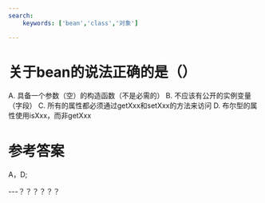 ```yaml
---
search:
    keywords: ['bean','class','对象']

---
```


# 关于bean的说法正确的是（）

A. 具备一个参数（空）的构造函数（不是必需的）
B. 不应该有公开的实例变量（字段）
C. 所有的属性都必须通过getXxx和setXxx的方法来访问
D. 布尔型的属性使用isXxx，而非getXxx

# 参考答案

A，D;


---？？？？？？



